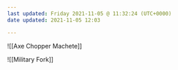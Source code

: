 ```yaml
---
last updated: Friday 2021-11-05 @ 11:32:24 (UTC+0000)
date updated: 2021-11-05 12:03

---
```


![[Axe Chopper Machete]]

![[Military Fork]]